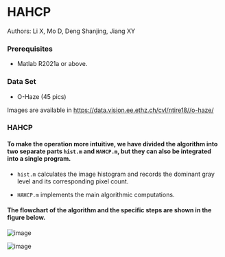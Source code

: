 # HAHCP


Authors: Li X, Mo D, Deng Shanjing, Jiang XY

<!-- [[Paper Link]] -->





<!-- #### If you find the resource useful, please cite the following :- ) -->

<!-- ```
@article{
```   -->

### Prerequisites
- Matlab R2021a or above.


### Data Set


- O-Haze (45 pics)

 Images are available in https://data.vision.ee.ethz.ch/cvl/ntire18//o-haze/
  
### HAHCP

#### To make the operation more intuitive, we have divided the algorithm into two separate parts `hist.m` and `HAHCP.m`, but they can also be integrated into a single program. 


- `hist.m` calculates the image histogram and records the dominant gray level and its corresponding pixel count. 
 
- `HAHCP.m` implements the main algorithmic computations.

#### The flowchart of the algorithm and the specific steps are shown in the figure below.

![image](https://github.com/21ShH/HAHCP/blob/main/FLOWCHART.png)

![image](https://github.com/21ShH/HAHCP/blob/main/Algorithm%20Procedure.png)


